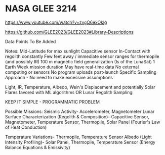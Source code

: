 # NASA GLEE 3214
 
https://www.youtube.com/watch?v=zvgQ6exOklg

https://github.com/GLEE2023/GLEE2023#Library-Descriptions

Data Points To Be Added

Notes:
Mid-Latitude for max sunlight
Capacitive sensor In-Contact with regolith constantly
Few feet away / immediate sensor ranges for thermopile (and possibly IR)
100 m magnetic field generalization (Is of the LunaSat)
1 Earth Week mission duration
May have real-time data
No external computing or sensors
No program uploads post-launch
Specific Sampling Approach - No need to make excessive assumptions

Light, IR, Temperature, Albedo, Wein's Displacement and potentially Solar Flares favored with ML algorithms
OR
Lunar Regolith Sampling

KEEP IT SIMPLE - PROGRAMMATIC PROBLEM

Possible Missions:
Seismic Activity- Accelerometer, Magnetometer
Lunar Surface Characterization (Regolith & Composition)- Capacitive Sensor, Magnetometer, Temperature Sensor, Thermopile, Solar Panel (Fourier's Law of Heat Conduction)

Temperature Variations- Thermopile, Temperature Sensor
Albedo (Light Intensity Profiling)- Solar Panel, Thermopile, Temperature Sensor (Energy Balance Equations & Emissivity)
